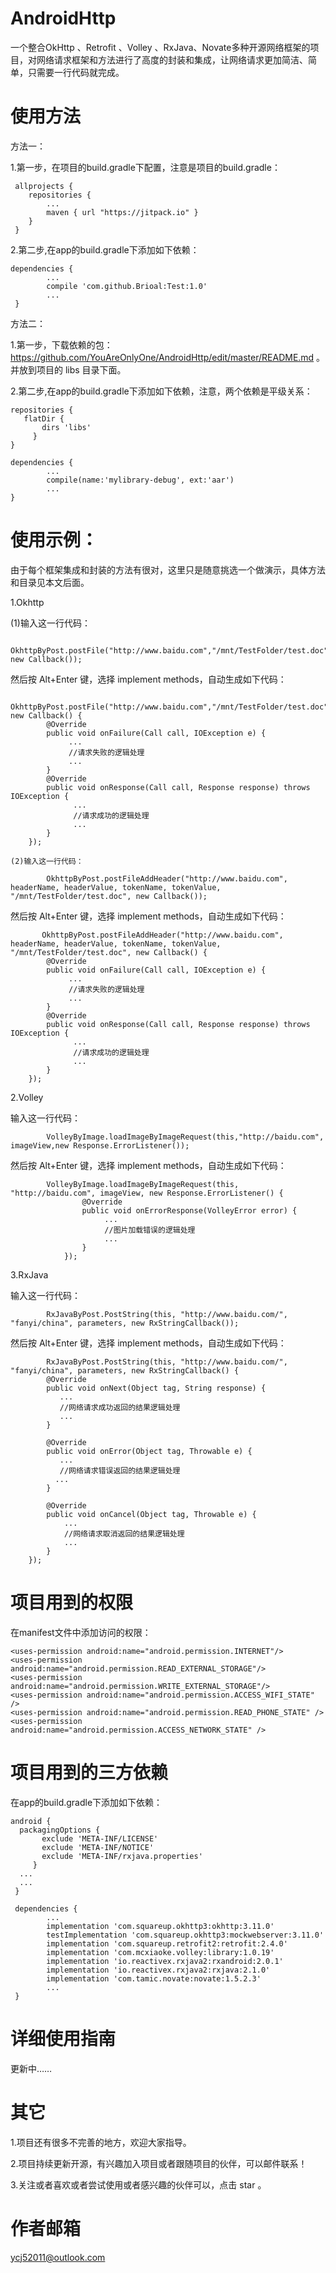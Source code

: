 # AndroidHttp

一个整合OkHttp 、Retrofit 、Volley 、RxJava、Novate多种开源网络框架的项目，对网络请求框架和方法进行了高度的封装和集成，让网络请求更加简洁、简单，只需要一行代码就完成。

# 使用方法

方法一：

1.第一步，在项目的build.gradle下配置，注意是项目的build.gradle：

     allprojects {
        repositories {
            ...
            maven { url "https://jitpack.io" }
        }
     }
    
    
2.第二步,在app的build.gradle下添加如下依赖：

    dependencies {
            ...
            compile 'com.github.Brioal:Test:1.0'
            ...
     }
    
    
方法二：
    
 1.第一步，下载依赖的包：https://github.com/YouAreOnlyOne/AndroidHttp/edit/master/README.md 。并放到项目的 libs 目录下面。
    
 2.第二步,在app的build.gradle下添加如下依赖，注意，两个依赖是平级关系：
    
    repositories {
       flatDir {
           dirs 'libs'
         }
    }
    
    dependencies {
            ...
            compile(name:'mylibrary-debug', ext:'aar')
            ...
    }
 
 
# 使用示例：

由于每个框架集成和封装的方法有很对，这里只是随意挑选一个做演示，具体方法和目录见本文后面。

 1.Okhttp
 
   (1)输入这一行代码：
  
            OkhttpByPost.postFile("http://www.baidu.com","/mnt/TestFolder/test.doc", new Callback()); 
 
然后按 Alt+Enter 键，选择 implement methods，自动生成如下代码：

           OkhttpByPost.postFile("http://www.baidu.com","/mnt/TestFolder/test.doc", new Callback() {
            @Override
            public void onFailure(Call call, IOException e) {
                 ...
                 //请求失败的逻辑处理
                 ...
            }
            @Override
            public void onResponse(Call call, Response response) throws IOException {
                  ...
                  //请求成功的逻辑处理
                  ...
            }
        });
 
    (2)输入这一行代码：
  
            OkhttpByPost.postFileAddHeader("http://www.baidu.com", headerName, headerValue, tokenName, tokenValue, "/mnt/TestFolder/test.doc", new Callback()); 
 
然后按 Alt+Enter 键，选择 implement methods，自动生成如下代码：

           OkhttpByPost.postFileAddHeader("http://www.baidu.com", headerName, headerValue, tokenName, tokenValue, "/mnt/TestFolder/test.doc", new Callback() {
            @Override
            public void onFailure(Call call, IOException e) {
                 ...
                 //请求失败的逻辑处理
                 ...
            }
            @Override
            public void onResponse(Call call, Response response) throws IOException {
                  ...
                  //请求成功的逻辑处理
                  ...
            }
        });
 
 
 
 2.Volley
 
   输入这一行代码：
  
            VolleyByImage.loadImageByImageRequest(this,"http://baidu.com", imageView,new Response.ErrorListener());
 
   然后按 Alt+Enter 键，选择 implement methods，自动生成如下代码：
            
            VolleyByImage.loadImageByImageRequest(this, "http://baidu.com", imageView, new Response.ErrorListener() {
                    @Override
                    public void onErrorResponse(VolleyError error) {
                         ...
                         //图片加载错误的逻辑处理
                         ...
                    }
                });
 
 3.RxJava
 
  输入这一行代码：
  
            RxJavaByPost.PostString(this, "http://www.baidu.com/", "fanyi/china", parameters, new RxStringCallback());
 
   然后按 Alt+Enter 键，选择 implement methods，自动生成如下代码：
   
            RxJavaByPost.PostString(this, "http://www.baidu.com/", "fanyi/china", parameters, new RxStringCallback() {
            @Override
            public void onNext(Object tag, String response) {
               ...
               //网络请求成功返回的结果逻辑处理
               ...
            }

            @Override
            public void onError(Object tag, Throwable e) {
               ...
               //网络请求错误返回的结果逻辑处理
              ...
            }

            @Override
            public void onCancel(Object tag, Throwable e) {
                ...
                //网络请求取消返回的结果逻辑处理
                ...
            }
        });
 
 
# 项目用到的权限

  在manifest文件中添加访问的权限：
 
    <uses-permission android:name="android.permission.INTERNET"/>
    <uses-permission android:name="android.permission.READ_EXTERNAL_STORAGE"/>
    <uses-permission android:name="android.permission.WRITE_EXTERNAL_STORAGE"/>
    <uses-permission android:name="android.permission.ACCESS_WIFI_STATE" />
    <uses-permission android:name="android.permission.READ_PHONE_STATE" />
    <uses-permission android:name="android.permission.ACCESS_NETWORK_STATE" />
   
# 项目用到的三方依赖

 在app的build.gradle下添加如下依赖：
    
    android {
      packagingOptions {
           exclude 'META-INF/LICENSE'
           exclude 'META-INF/NOTICE'
           exclude 'META-INF/rxjava.properties'
         }
      ...
      ...
     }
    
     dependencies {
            ...
            implementation 'com.squareup.okhttp3:okhttp:3.11.0'
            testImplementation 'com.squareup.okhttp3:mockwebserver:3.11.0'
            implementation 'com.squareup.retrofit2:retrofit:2.4.0'
            implementation 'com.mcxiaoke.volley:library:1.0.19'
            implementation 'io.reactivex.rxjava2:rxandroid:2.0.1'
            implementation 'io.reactivex.rxjava2:rxjava:2.1.0'
            implementation 'com.tamic.novate:novate:1.5.2.3'
            ...
     }
 
 # 详细使用指南
 
 更新中……
 
# 其它

1.项目还有很多不完善的地方，欢迎大家指导。

2.项目持续更新开源，有兴趣加入项目或者跟随项目的伙伴，可以邮件联系！ 

3.关注或者喜欢或者尝试使用或者感兴趣的伙伴可以，点击 star 。

# 作者邮箱

ycj52011@outlook.com

